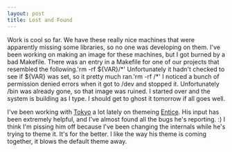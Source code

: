 ```yaml
--- 
layout: post
title: Lost and Found
---
```

<p>Work is cool so far.  We have these really nice machines that were apparently missing some libraries, so no one was developing on them.  I've been working on making an image for these machines, but I got burned by a bad Makefile.  There was an entry in a Makefile for one of our projects that resembled the following.'rm -rf ${VAR}/*'  Unfortunately it hadn't checked to see if ${VAR} was set, so it pretty much ran.'rm -rf /*'  I noticed a bunch of permission denied errors when it got to /dev and stopped it.  Unfortunately /bin was already gone, so that image was ruined.  I started over and the system is building as I type.  I should get to ghost it tomorrow if all goes well.</p>
<p>I've been working with <a href="http://tokyo.cored.org">Tokyo</a> a lot lately on themeing <a href="/docs/entice/index.html">Entice</a>.  His input has been extremely helpful, and I've almost found all the bugs he's reporting. :)  I think I'm pissing him off because I've been changing the internals while he's trying to theme it.  It's for the better.  I like the way his theme is coming together, it blows the default theme away.</p> 
